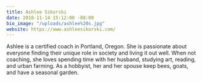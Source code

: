 ```yaml
---
title: Ashlee Sikorski
date: 2018-11-14 15:12:00 -08:00
bio_image: "/uploads/ashlee%20s.jpg"
website: https://www.ashleesikorski.com/
---
```


Ashlee is a certified coach in Portland, Oregon. She is passionate about everyone finding their unique role in society and living it out well. When not coaching, she loves spending time with her husband, studying art, reading, and urban farming. As a hobbyist, her and her spouse keep bees, goats, and have a seasonal garden.